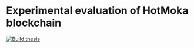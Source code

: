 # Experimental evaluation of HotMoka blockchain

[![Build thesis](https://github.com/FilippoFantinato/ExperimentalEvaluationOfHotmokaBlockchain/actions/workflows/build.yml/badge.svg)](https://github.com/FilippoFantinato/ExperimentalEvaluationOfHotmokaBlockchain/actions/workflows/build.yml)
